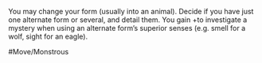 You may change your form (usually into an animal). Decide if you have just one alternate form or several, and detail them. You gain +to investigate a mystery when using an alternate form’s superior senses (e.g. smell for a wolf, sight for an eagle).

 #Move/Monstrous 